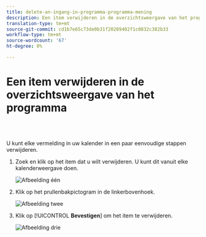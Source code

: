 ```yaml
---
title: delete-an-ingang-in-programma-programma-mening
description: Een item verwijderen in de overzichtsweergave van het programma
translation-type: tm+mt
source-git-commit: cd1b7e65c73de0b31f20289402f1c0832c382b33
workflow-type: tm+mt
source-wordcount: '67'
ht-degree: 0%

---
```



# Een item verwijderen in de overzichtsweergave van het programma

<br> 

U kunt elke vermelding in uw kalender in een paar eenvoudige stappen verwijderen.

1. Zoek en klik op het item dat u wilt verwijderen. U kunt dit vanuit elke kalenderweergave doen.

   ![Afbeelding één](/help/sky/assets/program-schedule-view/delete-an-entry-in-program-schedule-view/delete-an-entry-in-program-schedule-view-1.png)

1. Klik op het prullenbakpictogram in de linkerbovenhoek.

   ![Afbeelding twee](/help/sky/assets/program-schedule-view/delete-an-entry-in-program-schedule-view/delete-an-entry-in-program-schedule-view-2.png)

1. Klik op [!UICONTROL **Bevestigen**] om het item te verwijderen.

   ![Afbeelding drie](/help/sky/assets/program-schedule-view/delete-an-entry-in-program-schedule-view/delete-an-entry-in-program-schedule-view-3.png)

